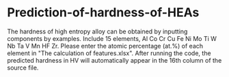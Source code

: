 # Prediction-of-hardness-of-HEAs
The hardness of high entropy alloy can be obtained by inputting components by examples. Include 15 elements, Al Co Cr Cu Fe Ni Mo Ti W Nb Ta V Mn HF Zr.
Please enter the atomic percentage (at.%) of each element in "The calculation of features.xlsx". 
After running the code, the predicted hardness in HV will automatically appear in the 16th column of the source file.
